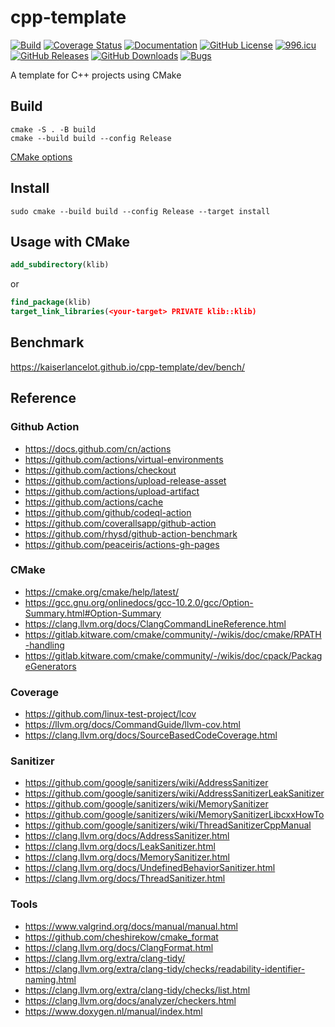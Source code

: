 # cpp-template

[![Build](https://github.com/KaiserLancelot/cpp-template/workflows/Build/badge.svg)](https://github.com/KaiserLancelot/cpp-template/actions?query=workflow%3ABuild)
[![Coverage Status](https://coveralls.io/repos/github/KaiserLancelot/cpp-template/badge.svg)](https://coveralls.io/github/KaiserLancelot/cpp-template)
[![Documentation](https://img.shields.io/badge/docs-doxygen-blue)](https://kaiserlancelot.github.io/cpp-template)
[![GitHub License](https://img.shields.io/github/license/KaiserLancelot/cpp-template)](https://raw.githubusercontent.com/KaiserLancelot/cpp-template/master/LICENSE)
[![996.icu](https://img.shields.io/badge/link-996.icu-red.svg)](https://996.icu)
[![GitHub Releases](https://img.shields.io/github/release/KaiserLancelot/cpp-template)](https://github.com/KaiserLancelot/cpp-template/releases/latest)
[![GitHub Downloads](https://img.shields.io/github/downloads/KaiserLancelot/cpp-template/total)](https://github.com/KaiserLancelot/cpp-template/releases)
[![Bugs](https://img.shields.io/github/issues/KaiserLancelot/cpp-template/bug)](https://github.com/KaiserLancelot/cpp-template/issues?q=is%3Aopen+is%3Aissue+label%3Abug)

A template for C++ projects using CMake

## Build

```shell
cmake -S . -B build
cmake --build build --config Release
```

[CMake options](https://raw.githubusercontent.com/KaiserLancelot/cpp-template/master/cmake/Options.cmake)

## Install

```shell
sudo cmake --build build --config Release --target install
```

## Usage with CMake

```cmake
add_subdirectory(klib)
```

or

```cmake
find_package(klib)
target_link_libraries(<your-target> PRIVATE klib::klib)
```

## Benchmark

https://kaiserlancelot.github.io/cpp-template/dev/bench/

## Reference

### Github Action

- https://docs.github.com/cn/actions
- https://github.com/actions/virtual-environments
- https://github.com/actions/checkout
- https://github.com/actions/upload-release-asset
- https://github.com/actions/upload-artifact
- https://github.com/actions/cache
- https://github.com/github/codeql-action
- https://github.com/coverallsapp/github-action
- https://github.com/rhysd/github-action-benchmark
- https://github.com/peaceiris/actions-gh-pages

### CMake

- https://cmake.org/cmake/help/latest/
- https://gcc.gnu.org/onlinedocs/gcc-10.2.0/gcc/Option-Summary.html#Option-Summary
- https://clang.llvm.org/docs/ClangCommandLineReference.html
- https://gitlab.kitware.com/cmake/community/-/wikis/doc/cmake/RPATH-handling
- https://gitlab.kitware.com/cmake/community/-/wikis/doc/cpack/PackageGenerators

### Coverage

- https://github.com/linux-test-project/lcov
- https://llvm.org/docs/CommandGuide/llvm-cov.html
- https://clang.llvm.org/docs/SourceBasedCodeCoverage.html

### Sanitizer

- https://github.com/google/sanitizers/wiki/AddressSanitizer
- https://github.com/google/sanitizers/wiki/AddressSanitizerLeakSanitizer
- https://github.com/google/sanitizers/wiki/MemorySanitizer
- https://github.com/google/sanitizers/wiki/MemorySanitizerLibcxxHowTo
- https://github.com/google/sanitizers/wiki/ThreadSanitizerCppManual
- https://clang.llvm.org/docs/AddressSanitizer.html
- https://clang.llvm.org/docs/LeakSanitizer.html
- https://clang.llvm.org/docs/MemorySanitizer.html
- https://clang.llvm.org/docs/UndefinedBehaviorSanitizer.html
- https://clang.llvm.org/docs/ThreadSanitizer.html

### Tools

- https://www.valgrind.org/docs/manual/manual.html
- https://github.com/cheshirekow/cmake_format
- https://clang.llvm.org/docs/ClangFormat.html
- https://clang.llvm.org/extra/clang-tidy/
- https://clang.llvm.org/extra/clang-tidy/checks/readability-identifier-naming.html
- https://clang.llvm.org/extra/clang-tidy/checks/list.html
- https://clang.llvm.org/docs/analyzer/checkers.html
- https://www.doxygen.nl/manual/index.html
